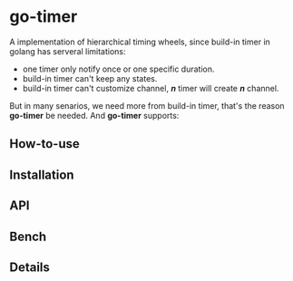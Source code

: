 # go-timer
A implementation of hierarchical timing wheels, since build-in timer in golang has serveral limitations:

* one timer only notify once or one specific duration.
* build-in timer can't keep any states.
* build-in timer can't customize channel, **_n_** timer will create **_n_** channel.

But in many senarios, we need more from build-in timer, that's the reason **go-timer** be needed. And **go-timer** supports:

## How-to-use

## Installation

## API

## Bench

## Details